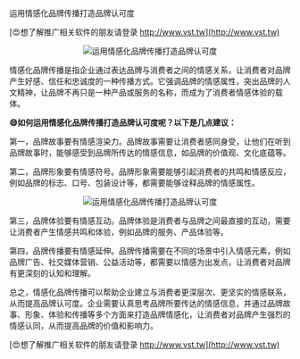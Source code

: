 运用情感化品牌传播打造品牌认可度

[😍想了解推广相关软件的朋友请登录 http://www.vst.tw](http://www.vst.tw)

 <center><img src="https://vst.tw/MP4/tuiguang/png/6.png" alt="运用情感化品牌传播打造品牌认可度"></center>

情感化品牌传播是指企业通过表达品牌与消费者之间的情感关系，让消费者对品牌产生好感、信任和忠诚度的一种传播方式。它强调品牌的情感属性，突出品牌的人文精神，让品牌不再只是一种产品或服务的名称，而成为了消费者情感体验的载体。

**😄如何运用情感化品牌传播打造品牌认可度呢？以下是几点建议：**

第一，品牌故事要有情感渲染力。品牌故事需要让消费者感同身受，让他们在听到品牌故事时，能够感受到品牌所传达的情感信息，如品牌的价值观、文化底蕴等。

第二，品牌形象要有情感符号。品牌形象需要能够引起消费者的共鸣和情感反应，例如品牌的标志、口号、包装设计等，都需要能够诠释品牌的情感属性。

 <center><img src="https://vst.tw/MP4/tuiguang/png/4.png" alt="运用情感化品牌传播打造品牌认可度"></center>

第三，品牌体验要有情感互动。品牌体验是消费者与品牌之间最直接的互动，需要让消费者产生情感共鸣和体验，例如品牌的服务、产品体验等。

第四，品牌传播要有情感延伸。品牌传播需要在不同的场景中引入情感元素，例如品牌广告、社交媒体营销、公益活动等，都需要以情感为出发点，让消费者对品牌有更深刻的认知和理解。

总之，情感化品牌传播可以帮助企业建立与消费者更深层次、更坚实的情感联系，从而提高品牌认可度。企业需要认真思考品牌所要传达的情感信息，并通过品牌故事、形象、体验和传播等多个方面来打造品牌情感化，让消费者对品牌产生强烈的情感认同，从而提高品牌的价值和影响力。

[😍想了解推广相关软件的朋友请登录 http://www.vst.tw](http://www.vst.tw)



